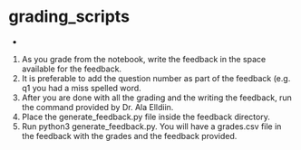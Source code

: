 # grading_scripts

* 
1. As you grade from the notebook, write the feedback in the space available for the feedback. 
2. It is preferable to add the question number as part of the feedback (e.g. q1 you had a miss spelled word. 
3. After you are done with all the grading and the writing the feedback, run the command provided by Dr. Ala Elldiin.
4. Place the generate_feedback.py file inside the feedback directory. 
5. Run python3  generate_feedback.py. 
You will have a grades.csv file in the feedback with the grades and the feedback provided.
